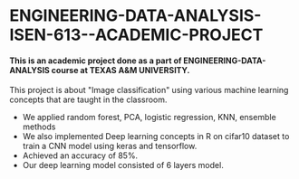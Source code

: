 # ENGINEERING-DATA-ANALYSIS-ISEN-613--ACADEMIC-PROJECT
#### This is an academic project done as a part of ENGINEERING-DATA-ANALYSIS course at TEXAS A&M UNIVERSITY. ####

This project is about "Image classification" using various machine learning concepts that are taught in the classroom. 
  * We applied random forest, PCA, logistic regression, KNN, ensemble methods
  * We also implemented Deep learning concepts in R on cifar10 dataset to train a CNN model using keras and tensorflow.
  * Achieved an accuracy of 85%.
  * Our deep learning model consisted of 6 layers model.
  
